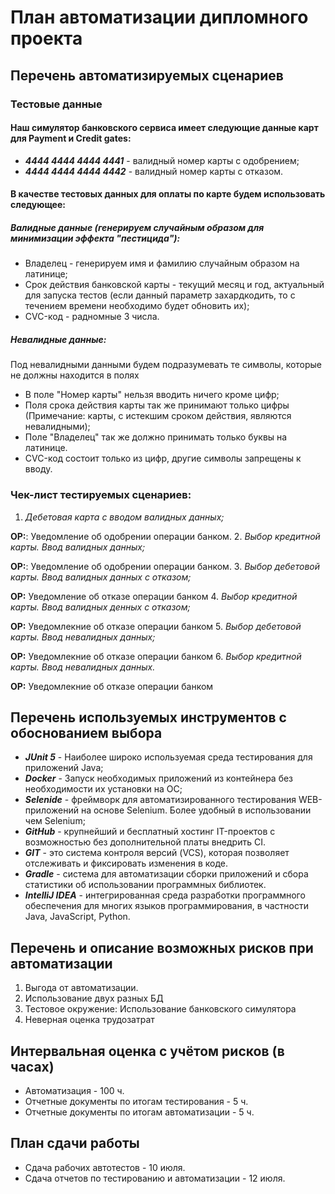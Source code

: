 # План автоматизации дипломного проекта

## Перечень автоматизируемых сценариев
### Тестовые данные
#### Наш симулятор банковского сервиса имеет следующие данные карт для Payment и Credit gates:
- __*4444 4444 4444 4441*__ - валидный номер карты с одобрением;
- __*4444 4444 4444 4442*__ - валидный номер карты с отказом.

#### В качестве тестовых данных для оплаты по карте будем использовать следующее:
##### Валидные данные (генерируем случайным образом для минимизации эффекта "пестицида"):
- Владелец - генерируем имя и фамилию случайным образом на латинице;
- Срок действия банковской карты - текущий месяц и год, актуальный для запуска тестов (если данный параметр захардкодить, то с течением времени необходимо будет обновить их);
- СVC-код - радномные 3 числа.
##### Невалидные данные:
Под невалидными данными будем подразумевать те символы, которые не должны находится в полях
- В поле "Номер карты" нельзя вводить ничего кроме цифр;
- Поля срока действия карты так же принимают только цифры (Примечание: карты, с истекшим сроком действия, являются невалидными);
- Поле "Владелец" так же должно принимать только буквы на латинице.
- CVC-код состоит только из цифр, другие символы запрещены к вводу.
### Чек-лист тестируемых сценариев:
  1. *Дебетовая карта с вводом валидных данных;*
  
__ОР:__: Уведомление об одобрении операции банком.
2. *Выбор кредитной карты. Ввод валидных данных;*

__ОР:__: Уведомление об одобрении операции банком.
3. *Выбор дебетовой карты. Ввод валидных данных с отказом;*

__ОР:__ Уведомление об отказе операции банком
4. *Выбор кредитной карты. Ввод валидных денных с отказом;*

__ОР:__ Уведомлекние об отказе операции банком
5. *Выбор дебетовой карты. Ввод невалидных данных;*

__ОР:__ Уведомлекние об отказе операции банком
6. *Выбор кредитной карты. Ввод невалидных данных.*
   
__ОР:__ Уведомлекние об отказе операции банком


## Перечень используемых инструментов с обоснованием выбора
- __*JUnit 5*__ - Наиболее широко используемая среда тестирования для приложений Java;
- __*Docker*__ - Запуск необходимых приложений из контейнера без необходимости их установки на ОС;
- __*Selenide*__ - фреймворк для автоматизированного тестирования WEB-приложений на основе Selenium. Более удобный в использовании чем Selenium;
- __*GitHub*__ - крупнейший и бесплатный хостинг IT-проектов с возможностью без дополнительной платы внедрить CI.
- __*GIT*__ - это система контроля версий (VCS), которая позволяет отслеживать и фиксировать изменения в коде.
- __*Gradle*__ -  система для автоматизации сборки приложений и сбора статистики об использовании программных библиотек.
- __*IntelliJ IDEA*__ - интегрированная среда разработки программного обеспечения для многих языков программирования, в частности Java, JavaScript, Python.

## Перечень и описание возможных рисков при автоматизации
1. Выгода от автоматизации. 
2. Использование двух разных БД
3. Тестовое окружение: Использование банковского симулятора
4. Неверная оценка трудозатрат

## Интервальная оценка с учётом рисков (в часах)
- Автоматизация - 100 ч.
- Отчетные документы по итогам тестирования - 5 ч.
- Отчетные документы по итогам автоматизации - 5 ч.

## План сдачи работы
- Сдача рабочих автотестов - 10 июля.
- Сдача отчетов по тестированию и автоматизации - 12 июля.
